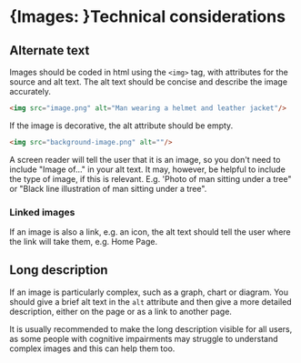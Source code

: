 # {Images: }Technical considerations

## Alternate text

Images should be coded in html using the `<img>` tag, with attributes for the source and alt text. The alt text should be concise and describe the image accurately. 

```html
<img src="image.png" alt="Man wearing a helmet and leather jacket"/>
```

If the image is decorative, the alt attribute should be empty.

```html
<img src="background-image.png" alt=""/>
```

A screen reader will tell the user that it is an image, so you don't need to include "Image of..." in your alt text. It may, however, be helpful to include the type of image, if this is relevant. E.g. 'Photo of man sitting under a tree" or "Black line illustration of man sitting under a tree".

### Linked images

If an image is also a link, e.g. an icon, the alt text should tell the user where the link will take them, e.g. Home Page.

## Long description

If an image is particularly complex, such as a graph, chart or diagram. You should give a brief alt text in the `alt` attribute and then give a more detailed description, either on the page or as a link to another page.

It is usually recommended to make the long description visible for all users, as some people with cognitive impairments may struggle to understand complex images and this can help them too.